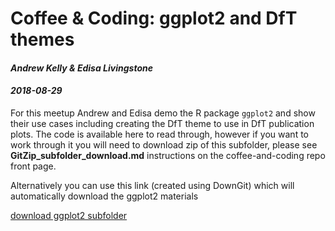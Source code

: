 # Coffee & Coding: ggplot2 and DfT themes

#### *Andrew Kelly & Edisa Livingstone*
#### *2018-08-29*

For this meetup Andrew and Edisa demo the R package `ggplot2` and show their
use cases including creating the DfT theme to use in DfT publication plots. 
The code is available here to read through, however if you want to work through 
it you will need to download zip of this subfolder, please see **GitZip_subfolder_download.md**
instructions on the coffee-and-coding repo front page.

Alternatively you can use this link (created using DownGit) which will automatically
download the ggplot2 materials

[download ggplot2 subfolder](https://minhaskamal.github.io/DownGit/#/home?url=https://github.com/departmentfortransport/coffee-and-coding/tree/master/All_materials/20180829_ggplot2)


